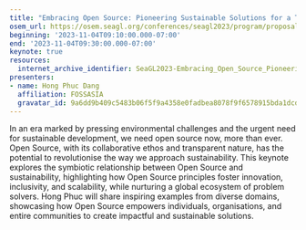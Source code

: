 ```yaml
---
title: "Embracing Open Source: Pioneering Sustainable Solutions for a Thriving Future"
osem_url: https://osem.seagl.org/conferences/seagl2023/program/proposals/1015
beginning: '2023-11-04T09:10:00.000-07:00'
end: '2023-11-04T09:30:00.000-07:00'
keynote: true
resources:
  internet_archive_identifier: SeaGL2023-Embracing_Open_Source_Pioneering_Sustainable_Solutions_for_a_Thriving_Future
presenters:
- name: Hong Phuc Dang
  affiliation: FOSSASIA
  gravatar_id: 9a6dd9b409c5483b06f5f9a4358e0fadbea8078f9f6578915bda1dcd0333259f
---
```


In an era marked by pressing environmental challenges and the urgent need for sustainable development, we need open source now, more than ever. Open Source, with its collaborative ethos and transparent nature, has the potential to revolutionise the way we approach sustainability. This keynote explores the symbiotic relationship between Open Source and sustainability, highlighting how Open Source principles foster innovation, inclusivity, and scalability, while nurturing a global ecosystem of problem solvers. Hong Phuc will share inspiring examples from diverse domains, showcasing how Open Source empowers individuals, organisations, and entire communities to create impactful and sustainable solutions.
